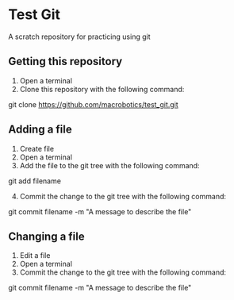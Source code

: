 # Test Git
A scratch repository for practicing using git

## Getting this repository

1. Open a terminal
2. Clone this repository with the following command:

  git clone https://github.com/macrobotics/test_git.git

## Adding a file
1. Create file
2. Open a terminal
3. Add the file to the git tree with the following command:
  
  git add filename

4. Commit the change to the git tree with the following command:

  git commit filename -m "A message to describe the file"

## Changing a file

1. Edit a file
2. Open a terminal
3. Commit the change to the git tree with the following command:

  git commit filename -m "A message to describe the file"
